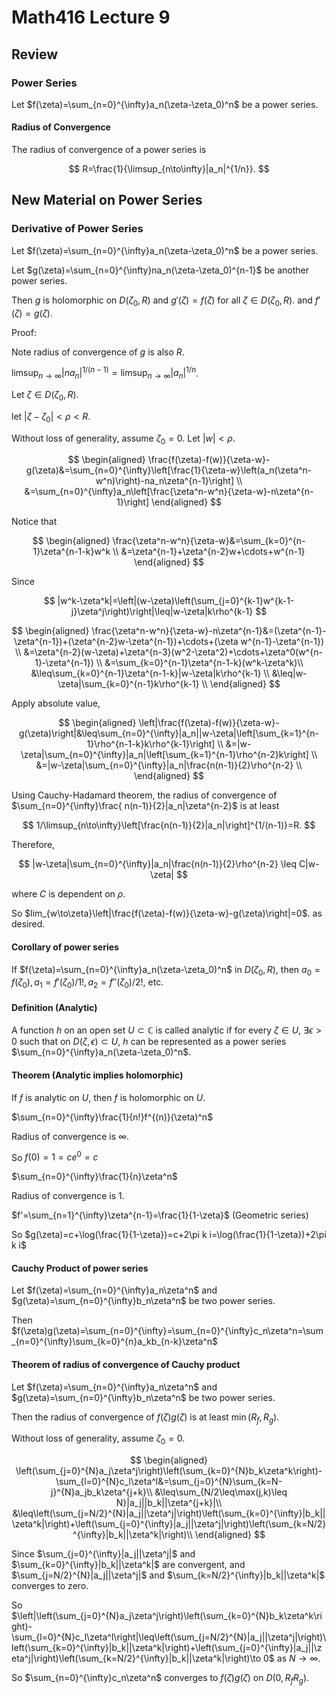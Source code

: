 # Math416 Lecture 9

## Review

### Power Series

Let $f(\zeta)=\sum_{n=0}^{\infty}a_n(\zeta-\zeta_0)^n$ be a power series.

#### Radius of Convergence

The radius of convergence of a power series is

$$
R=\frac{1}{\limsup_{n\to\infty}|a_n|^{1/n}}.
$$

## New Material on Power Series

### Derivative of Power Series

Let $f(\zeta)=\sum_{n=0}^{\infty}a_n(\zeta-\zeta_0)^n$ be a power series.

Let $g(\zeta)=\sum_{n=0}^{\infty}na_n(\zeta-\zeta_0)^{n-1}$ be another power series.

Then $g$ is holomorphic on $D(\zeta_0,R)$ and $g'(\zeta)=f(\zeta)$ for all $\zeta\in D(\zeta_0,R)$. and $f'(\zeta)=g(\zeta)$.

Proof:

Note radius of convergence of $g$ is also $R$.

$\limsup_{n\to\infty}|na_n|^{1/(n-1)}=\limsup_{n\to\infty}|a_n|^{1/n}$.

Let $\zeta\in D(\zeta_0,R)$.

let $|\zeta-\zeta_0|<\rho<R$.

Without loss of generality, assume $\zeta_0=0$. Let $|w|<\rho$.

$$
\begin{aligned}
\frac{f(\zeta)-f(w)}{\zeta-w}-g(\zeta)&=\sum_{n=0}^{\infty}\left[\frac{1}{\zeta-w}\left(a_n(\zeta^n-w^n)\right)-na_n\zeta^{n-1}\right] \\
&=\sum_{n=0}^{\infty}a_n\left[\frac{\zeta^n-w^n}{\zeta-w}-n\zeta^{n-1}\right]
\end{aligned}
$$

Notice that

$$
\begin{aligned}
\frac{\zeta^n-w^n}{\zeta-w}&=\sum_{k=0}^{n-1}\zeta^{n-1-k}w^k \\
&=\zeta^{n-1}+\zeta^{n-2}w+\cdots+w^{n-1}
\end{aligned}
$$

Since

$$
|w^k-\zeta^k|=\left|(w-\zeta)\left(\sum_{j=0}^{k-1}w^{k-1-j}\zeta^j\right)\right|\leq|w-\zeta|k\rho^{k-1}
$$

$$
\begin{aligned}
\frac{\zeta^n-w^n}{\zeta-w}-n\zeta^{n-1}&=(\zeta^{n-1}-\zeta^{n-1})+(\zeta^{n-2}w-\zeta^{n-1})+\cdots+(\zeta w^{n-1}-\zeta^{n-1}) \\
&=\zeta^{n-2}(w-\zeta)+\zeta^{n-3}(w^2-\zeta^2)+\cdots+\zeta^0(w^{n-1}-\zeta^{n-1}) \\
&=\sum_{k=0}^{n-1}\zeta^{n-1-k}(w^k-\zeta^k)\\
&\leq\sum_{k=0}^{n-1}\zeta^{n-1-k}|w-\zeta|k\rho^{k-1} \\
&\leq|w-\zeta|\sum_{k=0}^{n-1}k\rho^{k-1} \\
\end{aligned}
$$

Apply absolute value,

$$
\begin{aligned}
\left|\frac{f(\zeta)-f(w)}{\zeta-w}-g(\zeta)\right|&\leq\sum_{n=0}^{\infty}|a_n||w-\zeta|\left[\sum_{k=1}^{n-1}\rho^{n-1-k}k\rho^{k-1}\right] \\
&=|w-\zeta|\sum_{n=0}^{\infty}|a_n|\left[\sum_{k=1}^{n-1}\rho^{n-2}k\right] \\
&=|w-\zeta|\sum_{n=0}^{\infty}|a_n|\frac{n(n-1)}{2}\rho^{n-2} \\
\end{aligned}
$$

Using Cauchy-Hadamard theorem, the radius of convergence of $\sum_{n=0}^{\infty}\frac{ n(n-1)}{2}|a_n|\zeta^{n-2}$ is at least

$$
1/\limsup_{n\to\infty}\left[\frac{n(n-1)}{2}|a_n|\right]^{1/(n-1)}=R.
$$

Therefore,

$$
|w-\zeta|\sum_{n=0}^{\infty}|a_n|\frac{n(n-1)}{2}\rho^{n-2} \leq C|w-\zeta|
$$

where $C$ is dependent on $\rho$.

So $lim_{w\to\zeta}\left|\frac{f(\zeta)-f(w)}{\zeta-w}-g(\zeta)\right|=0$. as desired.

#### Corollary of power series

If $f(\zeta)=\sum_{n=0}^{\infty}a_n(\zeta-\zeta_0)^n$ in $D(\zeta_0,R)$, then $a_0=f(\zeta_0), a_1=f'(\zeta_0)/1!, a_2=f''(\zeta_0)/2!$, etc.

#### Definition (Analytic)

A function $h$ on an open set $U\subset\mathbb{C}$ is called analytic if for every $\zeta\in U$, $\exists \epsilon>0$ such that on $D(\zeta,\epsilon)\subset U$, $h$ can be represented as a power series $\sum_{n=0}^{\infty}a_n(\zeta-\zeta_0)^n$.

#### Theorem (Analytic implies holomorphic)

If $f$ is analytic on $U$, then $f$ is holomorphic on $U$.

$\sum_{n=0}^{\infty}\frac{1}{n!}f^{(n)}(\zeta)^n$

Radius of convergence is $\infty$.

So $f(0)=1=ce^0=c$

$\sum_{n=0}^{\infty}\frac{1}{n}\zeta^n$

Radius of convergence is $1$.

$f'=\sum_{n=1}^{\infty}\zeta^{n-1}=\frac{1}{1-\zeta}$ (Geometric series)

So $g(\zeta)=c+\log(\frac{1}{1-\zeta})=c+2\pi k i=\log(\frac{1}{1-\zeta})+2\pi k i$

#### Cauchy Product of power series

Let $f(\zeta)=\sum_{n=0}^{\infty}a_n\zeta^n$ and $g(\zeta)=\sum_{n=0}^{\infty}b_n\zeta^n$ be two power series.

Then $f(\zeta)g(\zeta)=\sum_{n=0}^{\infty}=\sum_{n=0}^{\infty}c_n\zeta^n=\sum_{n=0}^{\infty}\sum_{k=0}^{n}a_kb_{n-k}\zeta^n$

#### Theorem of radius of convergence of Cauchy product

Let $f(\zeta)=\sum_{n=0}^{\infty}a_n\zeta^n$ and $g(\zeta)=\sum_{n=0}^{\infty}b_n\zeta^n$ be two power series.

Then the radius of convergence of $f(\zeta)g(\zeta)$ is at least $\min(R_f,R_g)$.

Without loss of generality, assume $\zeta_0=0$.

$$
\begin{aligned}
\left(\sum_{j=0}^{N}a_j\zeta^j\right)\left(\sum_{k=0}^{N}b_k\zeta^k\right)-\sum_{l=0}^{N}c_l\zeta^l&=\sum_{j=0}^{N}\sum_{k=N-j}^{N}a_jb_k\zeta^{j+k}\\
&\leq\sum_{N/2\leq\max(j,k)\leq N}|a_j||b_k||\zeta^{j+k}|\\
&\leq\left(\sum_{j=N/2}^{N}|a_j||\zeta^j|\right)\left(\sum_{k=0}^{\infty}|b_k||\zeta^k|\right)+\left(\sum_{j=0}^{\infty}|a_j||\zeta^j|\right)\left(\sum_{k=N/2}^{\infty}|b_k||\zeta^k|\right)\\
\end{aligned}
$$

Since $\sum_{j=0}^{\infty}|a_j||\zeta^j|$ and $\sum_{k=0}^{\infty}|b_k||\zeta^k|$ are convergent, and $\sum_{j=N/2}^{N}|a_j||\zeta^j|$ and $\sum_{k=N/2}^{\infty}|b_k||\zeta^k|$ converges to zero.

So $\left|\left(\sum_{j=0}^{N}a_j\zeta^j\right)\left(\sum_{k=0}^{N}b_k\zeta^k\right)-\sum_{l=0}^{N}c_l\zeta^l\right|\leq\left(\sum_{j=N/2}^{N}|a_j||\zeta^j|\right)\left(\sum_{k=0}^{\infty}|b_k||\zeta^k|\right)+\left(\sum_{j=0}^{\infty}|a_j||\zeta^j|\right)\left(\sum_{k=N/2}^{\infty}|b_k||\zeta^k|\right)\to 0$ as $N\to\infty$.

So $\sum_{n=0}^{\infty}c_n\zeta^n$ converges to $f(\zeta)g(\zeta)$ on $D(0,R_fR_g)$.
